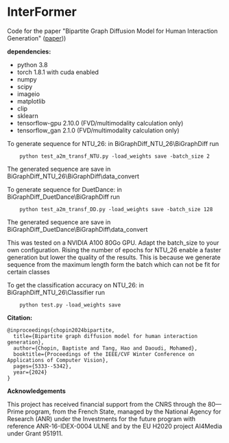 
# InterFormer

Code for the paper "Bipartite Graph Diffusion Model for Human Interaction Generation" ([paper](https://openaccess.thecvf.com/content/WACV2024/papers/Chopin_Bipartite_Graph_Diffusion_Model_for_Human_Interaction_Generation_WACV_2024_paper.pdf)))


**dependencies:**
- python 3.8
- torch 1.8.1 with cuda enabled
- numpy
- scipy
- imageio
- matplotlib
- clip
- sklearn
- tensorflow-gpu 2.10.0 (FVD/multimodality calculation only)
- tensorflow_gan 2.1.0 (FVD/multimodality calculation only)

To generate sequence for NTU_26:
in BiGraphDiff_NTU_26\BiGraphDiff run

```
	python test_a2m_transf_NTU.py -load_weights save -batch_size 2
```
The generated sequence are save in BiGraphDiff_NTU_26\BiGraphDiff\data_convert
	
To generate sequence for DuetDance:
in BiGraphDiff_DuetDance\BiGraphDiff run

```
	python test_a2m_transf_DD.py -load_weights save -batch_size 128
```

The generated sequence are save in BiGraphDiff_DuetDance\BiGraphDiff\data_convert

This was tested on a NVIDIA A100 80Go GPU. Adapt the batch_size to your own configuration.
Rising the number of epochs for NTU_26 enable a faster generation but lower the quality of the results. This is because we generate sequence from the maximum length form the batch which can not be fit for certain classes

To get the classification accuracy on NTU_26: 
in BiGraphDiff_NTU_26\Classifier run

```
	python test.py -load_weights save
```


 **Citation:**
 
```
@inproceedings{chopin2024bipartite,
  title={Bipartite graph diffusion model for human interaction generation},
  author={Chopin, Baptiste and Tang, Hao and Daoudi, Mohamed},
  booktitle={Proceedings of the IEEE/CVF Winter Conference on Applications of Computer Vision},
  pages={5333--5342},
  year={2024}
}
```

**Acknowledgements**

This project has received financial support from the CNRS through the 80—Prime program, from the French State, managed by the National Agency for Research (ANR) under the Investments for the future program with reference ANR-16-IDEX-0004 ULNE and by the EU H2020 project AI4Media under Grant 951911. 
